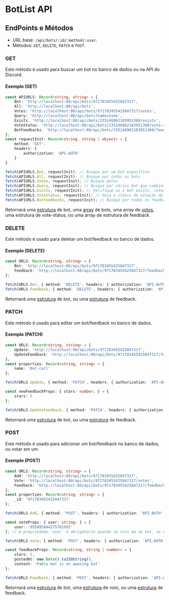 # BotList API

## EndPoints e Métodos

- URL base: `/api/bots/:id/:method/:user`.
- Métodos: `GET`, `DELETE`, `PATCH` e `POST`.

### GET

Este método é usado para buscar um bot no banco de dados ou na API do Discord.

#### Exemplo (GET)

```ts
const APIURLS: Record<string, string> = {
    Bot: 'http://localhost:80/api/bots/971783455425847317',
    All: 'http://localhost:80/api/bots',
    Votes: 'http://localhost:80/api/bots/971783455425847317/votes',
    Query: 'http://localhost:80/api/bots?name=Simo',
    Exists: 'http://localhost:80/api/bots/235148962103951360/exists',
    VoteStatus: 'http://localhost:80/api/bots/235148962103951360/vote-status/963124227911860264', // Replace `963124227911860264` with the user to check, and `235148962103951360` with the bot to check
    BotFeedbacks: 'http://localhost:80/api/bots/235148962103951360/feedbacks'
};
const requestInit: Record<string, string | object> = {
    method: 'GET',
    headers: {
        authorization: 'API-AUTH'
    }
}

fetch(APIURLS.Bot, requestInit); // Busque por um bot específico
fetch(APIURLS.All, requestInit); // Busque por todos os bots
fetch(APIURLS.Votes, requestInit); // Busque pelos 
fetch(APIURLS.Query, requestInit); // Busque por vários bot que combinem com a consulta
fetch(APIURLS.Exists, requestInit); // Verifique se o bot exists, retornará `{ exists: boolean; }`
fetch(APIURLS.VoteStatus, requestInit); // Veja o status de votação de um usuário em relação a um bot, retorna `{ canVote: boolean; restTime: string; }`
fetch(APIURLS.BotFeedbacks, requestInit); // Busque por todos os feedbacks de um bot
```

Retornará uma [estrutura](https://github.com/Simo-Workspace/Botlist-Api/blob/main/src/typings/index.d.ts#L7) de bot, uma [array](https://github.com/Simo-Workspace/Botlist-Api/blob/main/src/typings/index.d.ts#L7) de bots, uma array de [votos](https://github.com/Simo-Workspace/Botlist-Api/blob/main/src/typings/index.d.ts#L64), uma estrutura de vote-status, ou uma array de estrutura de feedback.

### DELETE

Este método é usado para deletar um bot/feedback no banco de dados.

#### Exemplo (DELETE)

```ts
const URLS: Record<string, string> = {
    Bot: 'http://localhost:80/api/bots/971783455425847317',
    Feedback: 'http://localhost:80/api/bots/971783455425847317/feedbacks/963124227911860264'
};

fetch(URLS.Bot, { method: 'DELETE', headers: { authorization: 'API-AUTH' } }); // Deletar um bot no banco de dados
fetch(URLS.Feedback, { method: 'DELETE', headers: { authorization: 'API-AUTH' } }); // Deletar um feedback no banco de dados
```

Retornará uma [estrutura](https://github.com/Simo-Workspace/Botlist-Api/blob/main/src/typings/index.d.ts#L7) de bot, ou uma [estrutura](https://github.com/Simo-Workspace/Botlist-Api/blob/main/src/typings/index.d.ts#L7) de feedback.

### PATCH

Este método é usado para editar um bot/feedback no banco de dados.

#### Exemplo (PATCH)

```ts
const URLS: Record<string, string> = {
    Update: 'http://localhost:80/api/bots/971783455425847317',
    UpdateFeedback: 'http://localhost:80/api/bots/971783455425847317/feedbacks/963124227911860264' /* The last ID is of the user who sent the feedback  */
};
const properties: Record<string, string> = {
    name: 'Bot-carl'
};

fetch(URLS.Update, { method: 'PATCH', headers: { authorization: 'API-AUTH' }, body: JSON.stringify(properties) });

const newFeedbackProps: { stars: number; } = {
    stars: 5
};

fetch(URLS.UpdateFeedback, { method: 'PATCH', headers: { authorization: 'API-AUTH' }, body: JSON.stringify(newFeedbackProps) })
```

Retornará uma [estrutura](https://github.com/Simo-Workspace/Botlist-Api/blob/main/src/typings/index.d.ts#L7) de bot, ou uma [estrutura](https://github.com/Simo-Workspace/Botlist-Api/blob/main/src/typings/index.d.ts#L7) de feedback.

### POST

Este método é usado para adicionar um bot/feedback no banco de dados, ou votar em um.

#### Exemplo (POST)

```ts
const URLS: Record<string, string> = {
    Add: 'http://localhost:80/api/bots/971783455425847317',
    Vote: 'http://localhost:80/api/bots/971783455425847317/votes',
    Feedback: 'http://localhost:80/api/bots/971783455425847317/feedbacks/963124227911860264'
};
const properties: Record<string, string> = {
    _id: '971783455425847317'
};

fetch(URLS.Add, { method: 'POST', headers: { authorization: 'API-AUTH' }, body: JSON.stringify(properties) }); // Adicionar um bot. Veja todas as propriedades obrigatórias no arquivo `constants.json` -> REQUIRED_PROPS -> BOT

const voteProps: { user: string; } = {
    user: '955095844275781693'
}; // A propriedade `user` é obrigatório quando se vota em um bot, se não, lançará um erro

fetch(URLS.Vote, { method: 'POST', headers: { authorization: 'API-AUTH' }, body: JSON.stringify(voteProps) }); // Vota em um bot. O cooldown é 24 horas (1 dia)

const feedbackProps: Record<string, string | number> = {
    stars: 5,
    postedAt: new Date().toISOString(),
    content: 'Pablo bot is an amazing bot'
};

fetch(URLS.Feedback, { method: 'POST', headers: { authorization: 'API-AUTH' }, body: JSON.stringify(feedbackProps) }); // Adicione um feedback no bot
```

Retornará uma [estrutura](https://github.com/Simo-Workspace/Botlist-Api/blob/main/src/typings/index.d.ts#L7) de bot, uma [estrutura](https://github.com/Simo-Workspace/Botlist-Api/blob/main/src/typings/index.d.ts#L7) de voto, ou uma [estrutura](https://github.com/Simo-Workspace/Botlist-Api/blob/main/src/typings/index.d.ts#L7) de feedback.
